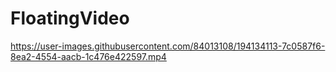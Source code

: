 # FloatingVideo

https://user-images.githubusercontent.com/84013108/194134113-7c0587f6-8ea2-4554-aacb-1c476e422597.mp4

